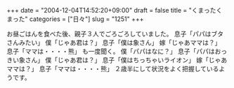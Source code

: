 +++
date = "2004-12-04T14:52:20+09:00"
draft = false
title = "くまったくまった"
categories = ["日々"]
slug = "1251"
+++

お昼ごはんを食べた後、親子３人でごろごろしていました。
息子「パパはブタさんみたい」
僕「じゃあ君は？」
息子「僕は象さん」
嫁「じゃあママは？」
息子「ママは・・・・熊」
も一度聞く。
僕「パパはなに？」
息子「パパはおっきい象さん」
僕「じゃあ君は？」
息子「僕はちっちゃいライオン」
嫁「じゃあママは？」
息子「ママは・・・・熊」
２歳半にして状況をよく把握しているようです。
